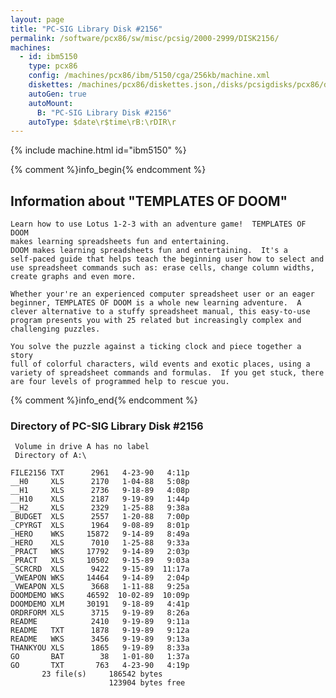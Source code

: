 ```yaml
---
layout: page
title: "PC-SIG Library Disk #2156"
permalink: /software/pcx86/sw/misc/pcsig/2000-2999/DISK2156/
machines:
  - id: ibm5150
    type: pcx86
    config: /machines/pcx86/ibm/5150/cga/256kb/machine.xml
    diskettes: /machines/pcx86/diskettes.json,/disks/pcsigdisks/pcx86/diskettes.json
    autoGen: true
    autoMount:
      B: "PC-SIG Library Disk #2156"
    autoType: $date\r$time\rB:\rDIR\r
---
```


{% include machine.html id="ibm5150" %}

{% comment %}info_begin{% endcomment %}

## Information about "TEMPLATES OF DOOM"

    Learn how to use Lotus 1-2-3 with an adventure game!  TEMPLATES OF DOOM
    makes learning spreadsheets fun and entertaining.
    DOOM makes learning spreadsheets fun and entertaining.  It's a
    self-paced guide that helps teach the beginning user how to select and
    use spreadsheet commands such as: erase cells, change column widths,
    create graphs and even more.
    
    Whether your're an experienced computer spreadsheet user or an eager
    beginner, TEMPLATES OF DOOM is a whole new learning adventure.  A
    clever alternative to a stuffy spreadsheet manual, this easy-to-use
    program presents you with 25 related but increasingly complex and
    challenging puzzles.
    
    You solve the puzzle against a ticking clock and piece together a story
    full of colorful characters, wild events and exotic places, using a
    variety of spreadsheet commands and formulas.  If you get stuck, there
    are four levels of programmed help to rescue you.
{% comment %}info_end{% endcomment %}


### Directory of PC-SIG Library Disk #2156

     Volume in drive A has no label
     Directory of A:\

    FILE2156 TXT      2961   4-23-90   4:11p
    __H0     XLS      2170   1-04-88   5:08p
    __H1     XLS      2736   9-18-89   4:08p
    __H10    XLS      2187   9-19-89   1:44p
    __H2     XLS      2329   1-25-88   9:38a
    _BUDGET  XLS      2557   1-20-88   7:00p
    _CPYRGT  XLS      1964   9-08-89   8:01p
    _HERO    WKS     15872   9-14-89   8:49a
    _HERO    XLS      7010   1-25-88   9:33a
    _PRACT   WKS     17792   9-14-89   2:03p
    _PRACT   XLS     10502   9-15-89   9:03a
    _SCRCRD  XLS      9422   9-15-89  11:17a
    _VWEAPON WKS     14464   9-14-89   2:04p
    _VWEAPON XLS      3668   1-11-88   9:25a
    DOOMDEMO WKS     46592  10-02-89  10:09p
    DOOMDEMO XLM     30191   9-18-89   4:41p
    ORDRFORM XLS      3715   9-19-89   8:26a
    README            2410   9-19-89   9:11a
    README   TXT      1878   9-19-89   9:12a
    README   WKS      3456   9-19-89   9:13a
    THANKYOU XLS      1865   9-19-89   8:33a
    GO       BAT        38   1-01-80   1:37a
    GO       TXT       763   4-23-90   4:19p
           23 file(s)     186542 bytes
                          123904 bytes free
